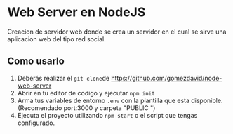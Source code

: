 # Web Server en NodeJS

Creacion de servidor web donde se crea un servidor en el cual se sirve una aplicacion web del tipo red social.
## Como usarlo
1. Deberás realizar el `git clone`de https://github.com/gomezdavid/node-web-server
2. Abrir en tu editor de codigo y ejecutar `npm init`
3. Arma tus variables de entorno `.env` con la plantilla que esta disponible. (Recomendado port:3000 y carpeta "PUBLIC	")
4. Ejecuta el proyecto utilizando `npm start` o el  script que tengas configurado.